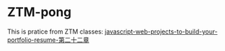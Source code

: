 # ZTM-pong
This is pratice from ZTM classes: [javascript-web-projects-to-build-your-portfolio-resume-第二十二章](https://www.udemy.com/course/javascript-web-projects-to-build-your-portfolio-resume/?couponCode=ACCAGE0923)
